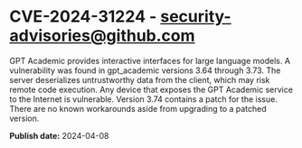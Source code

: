 # CVE-2024-31224 - security-advisories@github.com

GPT Academic provides interactive interfaces for large language models. A vulnerability was found in gpt_academic versions 3.64 through 3.73. The server deserializes untrustworthy data from the client, which may risk remote code execution. Any device that exposes the GPT Academic service to the Internet is vulnerable. Version 3.74 contains a patch for the issue. There are no known workarounds aside from upgrading to a patched version.

**Publish date:** 2024-04-08
